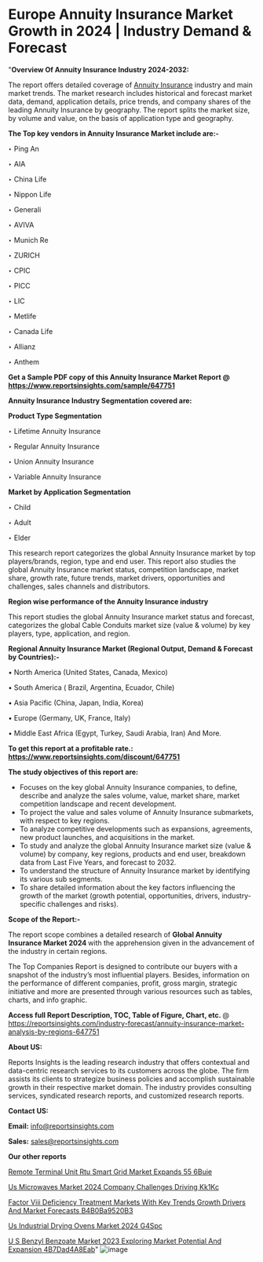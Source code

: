 # Europe Annuity Insurance Market Growth in 2024 | Industry Demand & Forecast

"<strong>Overview Of Annuity Insurance Industry 2024-2032:</strong>

The report offers detailed coverage of <a href=https://www.reportsinsights.com/sample/647751>Annuity Insurance</a> industry and main market trends. The market research includes historical and forecast market data, demand, application details, price trends, and company shares of the leading Annuity Insurance by geography. The report splits the market size, by volume and value, on the basis of application type and geography.

<strong>The Top key vendors in Annuity Insurance Market include are:- </strong>

‣ Ping An

‣ AIA

‣ China Life

‣ Nippon Life

‣ Generali

‣ AVIVA

‣ Munich Re

‣ ZURICH

‣ CPIC

‣ PICC

‣ LIC

‣ Metlife

‣ Canada Life

‣ Allianz

‣ Anthem

<strong>Get a Sample PDF copy of this Annuity Insurance Market Report </strong><strong>@ <a href=https://www.reportsinsights.com/sample/647751 style=color:#0000ff;>https://www.reportsinsights.com/sample/647751</a> </strong>

<strong>Annuity Insurance Industry Segmentation covered are:</strong>

<strong>Product Type Segmentation</strong>

‣ Lifetime Annuity Insurance

‣ Regular Annuity Insurance

‣ Union Annuity Insurance

‣ Variable Annuity Insurance

<strong>Market by Application Segmentation</strong>

‣ Child

‣ Adult

‣ Elder

This research report categorizes the global Annuity Insurance market by top players/brands, region, type and end user. This report also studies the global Annuity Insurance market status, competition landscape, market share, growth rate, future trends, market drivers, opportunities and challenges, sales channels and distributors.

<strong>Region wise performance of the Annuity Insurance industry</strong><strong> </strong>

This report studies the global Annuity Insurance market status and forecast, categorizes the global Cable Conduits market size (value &amp; volume) by key players, type, application, and region. 

<strong>Regional Annuity Insurance Market (Regional Output, Demand &amp; Forecast by Countries):-</strong>

• North America (United States, Canada, Mexico)

• South America ( Brazil, Argentina, Ecuador, Chile)

• Asia Pacific (China, Japan, India, Korea)

• Europe (Germany, UK, France, Italy)

• Middle East Africa (Egypt, Turkey, Saudi Arabia, Iran) And More.

<strong>To get this report at a profitable rate.: <a href=https://www.reportsinsights.com/discount/647751 style=color:#0000ff;>https://www.reportsinsights.com/discount/647751</a></strong>

<strong>The study objectives of this report are:</strong>
<ul>
  <li>Focuses on the key global Annuity Insurance companies, to define, describe and analyze the sales volume, value, market share, market competition landscape and recent development.</li>
  <li>To project the value and sales volume of Annuity Insurance submarkets, with respect to key regions.</li>
  <li>To analyze competitive developments such as expansions, agreements, new product launches, and acquisitions in the market.</li>
  <li>To study and analyze the global Annuity Insurance market size (value &amp; volume) by company, key regions, products and end user, breakdown data from Last Five Years, and forecast to 2032.</li>
  <li>To understand the structure of Annuity Insurance market by identifying its various sub segments.</li>
  <li>To share detailed information about the key factors influencing the growth of the market (growth potential, opportunities, drivers, industry-specific challenges and risks).</li>
</ul>
<strong>Scope of the Report:-</strong><strong> </strong>

The report scope combines a detailed research of <strong>Global Annuity Insurance Market 2024 </strong>with the apprehension given in the advancement of the industry in certain regions.

The Top Companies Report is designed to contribute our buyers with a snapshot of the industry’s most influential players. Besides, information on the performance of different companies, profit, gross margin, strategic initiative and more are presented through various resources such as tables, charts, and info graphic.

<strong>Access full Report Description, TOC, Table of Figure, Chart, etc. </strong>@   <a href=https://reportsinsights.com/industry-forecast/annuity-insurance-market-analysis-by-regions-647751 style=color:#0000ff;>https://reportsinsights.com/industry-forecast/annuity-insurance-market-analysis-by-regions-647751</a>

<strong>About US:</strong>

Reports Insights is the leading research industry that offers contextual and data-centric research services to its customers across the globe. The firm assists its clients to strategize business policies and accomplish sustainable growth in their respective market domain. The industry provides consulting services, syndicated research reports, and customized research reports.

<strong>Contact US:</strong>

<p class=""""><b>Email:</b> <a href=mailto:info@reportsinsights.com>info@reportsinsights.com</a></p>
<p class=""""><b>Sales:</b> <a href=mailto:sales@reportsinsights.com>sales@reportsinsights.com</a></p>

<strong>Our other reports</strong>

<a href=https://www.linkedin.com/pulse/remote-terminal-unit-rtu-smart-grid-market-expands-55-6buie/>Remote Terminal Unit Rtu Smart Grid Market Expands 55 6Buie</a>

<a href=https://www.linkedin.com/pulse/us-microwaves-market-2024-company-challenges-driving-kk1kc/>Us Microwaves Market 2024 Company Challenges Driving Kk1Kc</a>

<a href=https://medium.com/@anuragakarte041/factor-viii-deficiency-treatment-markets-with-key-trends-growth-drivers-and-market-forecasts-b4b0ba9520b3>Factor Viii Deficiency Treatment Markets With Key Trends Growth Drivers And Market Forecasts B4B0Ba9520B3</a>

<a href=https://www.linkedin.com/pulse/us-industrial-drying-ovens-market-2024--g4spc/>Us Industrial Drying Ovens Market 2024  G4Spc</a>

<a href=https://medium.com/@yadavahaan91/u-s-benzyl-benzoate-market-2023-exploring-market-potential-and-expansion-4b7dad4a8eab>U S Benzyl Benzoate Market 2023 Exploring Market Potential And Expansion 4B7Dad4A8Eab</a>"
![image](https://github.com/Reportsinsights123/RIgrowth/assets/158415881/b9ce570f-2b7d-46d9-bb34-e1cbb9c1894c)
